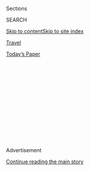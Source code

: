 <div id="app">

<div>

<div>

<div>

<div class="NYTAppHideMasthead css-1q2w90k e1suatyy0">

<div class="section css-ui9rw0 e1suatyy2">

<div class="css-eph4ug er09x8g0">

<div class="css-6n7j50">

</div>

<span class="css-1dv1kvn">Sections</span>

<div class="css-10488qs">

<span class="css-1dv1kvn">SEARCH</span>

</div>

[Skip to content](#site-content)[Skip to site
index](#site-index)

</div>

<div id="masthead-section-label" class="css-1wr3we4 eaxe0e00">

[Travel](https://www.nytimes3xbfgragh.onion/section/travel)

</div>

<div class="css-10698na e1huz5gh0">

</div>

</div>

<div id="masthead-bar-one" class="section hasLinks css-15hmgas e1csuq9d3">

<div class="css-uqyvli e1csuq9d0">

</div>

<div class="css-1uqjmks e1csuq9d1">

</div>

<div class="css-9e9ivx">

[](https://myaccount.nytimes3xbfgragh.onion/auth/login?response_type=cookie&client_id=vi)

</div>

<div class="css-1bvtpon e1csuq9d2">

[Today’s
Paper](https://www.nytimes3xbfgragh.onion/section/todayspaper)

</div>

</div>

</div>

</div>

<div data-aria-hidden="false">

<div id="site-content" data-role="main">

<div>

<div class="css-1aor85t" style="opacity:0.000000001;z-index:-1;visibility:hidden">

<div class="css-1hqnpie">

<div class="css-epjblv">

<span class="css-17xtcya">[Travel](/section/travel)</span><span class="css-x15j1o">|</span><span class="css-fwqvlz">This
Is a
Hostel?</span>

</div>

<div class="css-k008qs">

<div class="css-1iwv8en">

<span class="css-18z7m18"></span>

<div>

</div>

</div>

<span class="css-1n6z4y">https://nyti.ms/W85ry0</span>

<div class="css-1705lsu">

<div class="css-4xjgmj">

<div class="css-4skfbu" data-role="toolbar" data-aria-label="Social Media Share buttons, Save button, and Comments Panel with current comment count" data-testid="share-tools">

  - 
  - 
  - 
  - 
    
    <div class="css-6n7j50">
    
    </div>

  - 

</div>

</div>

</div>

</div>

</div>

</div>

<div class="css-13pd83m">

</div>

<div id="top-wrapper" class="css-1sy8kpn">

<div id="top-slug" class="css-l9onyx">

Advertisement

</div>

[Continue reading the main
story](#after-top)

<div class="ad top-wrapper" style="text-align:center;height:100%;display:block;min-height:250px">

<div id="top" class="place-ad" data-position="top" data-size-key="top">

</div>

</div>

<div id="after-top">

</div>

</div>

<div id="sponsor-wrapper" class="css-1hyfx7x">

<div id="sponsor-slug" class="css-19vbshk">

Supported by

</div>

[Continue reading the main
story](#after-sponsor)

<div id="sponsor" class="ad sponsor-wrapper" style="text-align:center;height:100%;display:block">

</div>

<div id="after-sponsor">

</div>

</div>

Update

<div class="css-1vkm6nb ehdk2mb0">

# This Is a Hostel?

</div>

<div class="css-xt80pu e12qa4dv0">

<div class="css-18e8msd">

<div class="css-vp77d3 epjyd6m0">

<div class="css-1baulvz">

By <span class="css-1baulvz last-byline" itemprop="name">Christine
Ajudua</span>

</div>

</div>

  - Feb. 22,
    2013

  - 
    
    <div class="css-4xjgmj">
    
    <div class="css-d8bdto" data-role="toolbar" data-aria-label="Social Media Share buttons, Save button, and Comments Panel with current comment count" data-testid="share-tools">
    
      - 
      - 
      - 
      - 
        
        <div class="css-6n7j50">
        
        </div>
    
      - 
    
    </div>
    
    </div>

</div>

</div>

<div class="section meteredContent css-1r7ky0e" name="articleBody" itemprop="articleBody">

<div class="css-1fanzo5 StoryBodyCompanionColumn">

<div class="css-53u6y8">

Grupo Habita, the Mexico City-based team behind the upscale Hôtel
Americano in New York, is known for taking an unconventional approach to
hospitality. Still, its latest property — Downtown Mexico, a hotel
within a 17th-century palace in the Centro Histórico district of Mexico
City — houses a bit of a surprise: the company’s first hostel, Downtown
Beds.

Downtown Beds occupies the palace’s former service quarters. “The space
had the bones for a youthful project,” said Carlos Couturier, managing
partner at Grupo Habita, which created an upscale hotel at the opposite
end of the building. “There was an intimate patio and a rooftop that
could be transformed into something cool.” The local architecture firm
Cherem Serrano kept the original Catalan vaulted ceilings, painted the
wooden floors white and installed up to eight bespoke lattice-brick
bunks in each room, as well as en-suite bathrooms with rain showers. The
patio is now a “chela” garden (that’s slang for beer) and the rooftop
has a swimming pool and bar that draws a steady stream of locals.
There’s also a kitchen serving Mexican street snacks, a screening
room, table tennis, foosball and free use of
bikes.<span class="css-8l6xbc evw5hdy0">  </span>

“People don’t come to Downtown Beds because it’s cheap; we have had
guests pay with Amex black cards,” said Mr. Couturier, whose company
also plans to open a hostel in Mazunte, Oaxaca, in two years. “They come
because it’s fun and different.”

</div>

</div>

<div class="css-1fanzo5 StoryBodyCompanionColumn">

<div class="css-53u6y8">

Clearly, Downtown Beds is not your traditional hostel, nor could its
guests be defined as typical backpackers. There are no chores required,
no lockout hours or curfews, and linens and toiletries are provided in
each of the 17 rooms, whether private or shared. It is one of the latest
examples of a global, industrywide trend focused on accommodating
design-conscious 20- and 30-somethings who are seeking out the scene
(via Facebook, Twitter, Instagram) for reasons beyond saving a buck.

<div class="css-79elbk" data-testid="photoviewer-wrapper">

<div class="css-z3e15g" data-testid="photoviewer-wrapper-hidden">

</div>

<div class="css-1a48zt4 ehw59r15" data-testid="photoviewer-children">

<div class="css-zgakxe erfvjey0">

<span class="css-1ly73wi e1tej78p0">Image</span>

<div class="css-zjzyr8">

<div data-testid="lazyimage-container" style="height:580px">

</div>

</div>

</div>

<span class="css-16f3y1r e13ogyst0" data-aria-hidden="true">Downtown
Beds in Mexico
City.</span><span class="css-cnj6d5 e1z0qqy90" itemprop="copyrightHolder"><span class="css-1ly73wi e1tej78p0">Credit...</span><span>Undine
Prohl</span></span>

</div>

</div>

“We’re seeing more and more travelers who can afford to stay at hotels,
yet choose to stay at hostels for the social experience,” said Aaron
Chaffee, director of hostels at Hostelling International USA, who noted
that many modern hostels are offering the same amenities as hotels:
private rooms, concierge service, Wi-Fi, restaurants and bars. And, of
course, stylish interiors.

According to Mr. Chaffee, the trend has its roots in Asia, known for its
capsule hotels, and Europe, largely considered the vanguard of
hosteling. There is, for example, Matchbox, which opened near
Singapore’s Chinatown in 2011. It calls itself a “concept hostel.”
Think breakfast all day (Indian rojak or Malay cookies) and pod-style
bunks with panels that open and close, in case you’d like to chat with
your neighbor.

Meanwhile, outside Munich, the German Youth Hostel Association has
tapped the Laboratory for Visionary Architecture, also known as LAVA, an
eco-conscious local firm, to transform the circa-1930 Berchtesgaden
Youth Hostel. “We were commissioned to rethink what a hostel could be in
the age of boutique hotels,” said the LAVA director Tobias Wallisser.
The first section reopened just over a year ago with natural-wood
“cocoon” bunks, energy-efficient wood pellet heating and cantilevered
window nooks affording views of the Bavarian Alps, where a resident
outfitter arranges mountain biking and ski trips; the next phase, with a
bistro and lounge, is set to be completed by 2015, along with LAVA’s
second hostel, in Bayreuth.

And in Reykjavik, a group of former soccer player and filmmaker friends
recently turned a disused biscuit factory — originally scouted by the
Icelandic director Oskar Thor Axelsson for his movie “Black’s Game” —
into Kex Hostel. With a retro barbershop, a gastropub and a music
venue-slash-art gallery that stages events from the likes of Sigur Ros
(or Russell Crowe and Patti Smith, who recently gave an impromptu
performance), it has a cult following among travelers and locals.

</div>

</div>

<div class="css-1fanzo5 StoryBodyCompanionColumn">

<div class="css-53u6y8">

Increasingly, the hostel is being reinvented abroad — in places like
South America. Inspired by his backpacking trips around the world,
28-year-old Guilherme Perez left a career in banking to create the
old-meets-new, minimalist-chic We Hostel Design back home in São Paulo,
Brazil. After finding the location — a whitewashed, early-20th-century
mansion in the Vila Mariana neighborhood — Mr. Perez asked the architect
Felipe Hess to design the seven dorm rooms, two private rooms and
multiple common spaces (including a “glass room” with wraparound windows
and a low slate roof, where guests are invited to leave their mark in
chalk) with a black-and-white color scheme. The hostel’s creative
director, the 26-year-old user-experience designer Rodrigo Marangoni,
embedded the space with smartphone-compatible QR codes, allowing guests
to download everything from subway maps to, say, a song by the São Paulo
rapper Criolo.

</div>

</div>

<div class="css-79elbk" data-testid="photoviewer-wrapper">

<div class="css-z3e15g" data-testid="photoviewer-wrapper-hidden">

</div>

<div class="css-1a48zt4 ehw59r15" data-testid="photoviewer-children">

![<span class="css-16f3y1r e13ogyst0" data-aria-hidden="true">Freehand
Miami.</span><span class="css-cnj6d5 e1z0qqy90" itemprop="copyrightHolder"><span class="css-1ly73wi e1tej78p0">Credit...</span><span>Moris
Moreno for The New York
Times</span></span>](https://static01.graylady3jvrrxbe.onion/images/2013/02/24/travel/24UPDATE5/24UPDATE5-articleLarge.jpg?quality=75&auto=webp&disable=upscale)

</div>

</div>

<div class="css-1fanzo5 StoryBodyCompanionColumn">

<div class="css-53u6y8">

We Hostel Design is a family-financed project. However, “investors are
starting to realize that there is money to be made in this business,”
said David Chapman, director general of the Amsterdam-based World Youth
Student and Educational Travel Confederation. According to the latest
international hosteling survey — which was produced by STAY WYSE, the
accommodation sector of the World Youth Student and Educational (WYSE)
Travel Confederation, in collaboration with Hostelling International,
Hostelworld.com, HostelBookers.com and others — the industry is now
valued at $34 billion, with the global economic downturn acting as a
boon.

That said, the profitability of hostels has gone largely unnoticed —
until now. “There’s been an influx of high-profile brands in the
market,” said Mr. Chapman, “with hostels that are challenging two- and
three-star hotels. The difference between these two options is basically
the letter ‘s.’ It stands for ‘social.’ ”

The United States has been rather resistant to hosteling, though a
number of hoteliers have started experimenting. Last year, in South Lake
Tahoe, Calif., the former Joie de Vivre executive Christian Strobel
opened the adventure-friendly Basecamp with amenities (communal dinners,
fire pits, a rooftop hot tub) meant to encourage guest interaction. Its
50 rooms are all private, but some have bright orange bunk beds and
sleep up to eight. More recently, the “straight-friendly urban resort,”
Out NYC, opened eight hostel-style Sleep Share rooms featuring roomy
bunks with personal TVs and privacy curtains; access to the hotel’s
nightclub, spa and 24-hour gym is included.

In Florida, the Sydell Group, which runs the Nomad Hotel in New York,
describes its latest property — Freehand Miami — as “the first upscale
hostel in the U.S.” It opened last December in an Art Deco building a
short stroll from the luxury hotels lining South Beach, with 239 beds
divided among 63 rooms.

“We wanted a happy, summer camp vibe,” said Robin Standefer of Roman &
Williams, the New York-based design firm responsible for the hostel’s
boho-chic interiors (not to mention Manhattan’s Ace Hotel). The wooden
bunks have Mexican blankets, bolster pillows, linen shutters and
built-in nightstands with reading lights and power outlets so you can
recharge your smartphone while you sleep. Staff members wear T-shirts by
the emerging American fashion duo Timo Weiland, custom beach cruisers
are available for rent, and the bar, in an overgrown tropical garden
with mismatched vintage furnishings and a swimming pool, is a favorite
among Miami’s hipster set. Bartenders mix cocktails ($11) using herbs
grown on site; there are $3 Miller High Lifes and bottles of Krug for
$350 a
pop.

</div>

</div>

<div class="css-79elbk" data-testid="photoviewer-wrapper">

<div class="css-z3e15g" data-testid="photoviewer-wrapper-hidden">

</div>

<div class="css-1a48zt4 ehw59r15" data-testid="photoviewer-children">

<div class="css-1xdhyk6 erfvjey0">

<span class="css-1ly73wi e1tej78p0">Image</span>

<div class="css-zjzyr8">

<div data-testid="lazyimage-container" style="height:147.57777777777778px">

</div>

</div>

</div>

<span class="css-16f3y1r e13ogyst0" data-aria-hidden="true">Matchbox in
Singapore.</span><span class="css-cnj6d5 e1z0qqy90" itemprop="copyrightHolder"><span class="css-1ly73wi e1tej78p0">Credit...</span><span>Matchbox
the Concept Hostel</span></span>

</div>

</div>

<div class="css-1fanzo5 StoryBodyCompanionColumn">

<div class="css-53u6y8">

“People are generally putting up hotels that have some sort of lifestyle
or design element,” said the Sydell Group founder and chief executive
Andrew Zobler. “It was only natural that would happen in the hostel
space, but it really hadn’t reached the U.S.”

For many travelers, though, a hostel is just a cheap place to crash; in
this country, the word tends to connote an environment akin to its
pronunciation. Set on changing that perception, the Sydell Group plans
to open Freehand locations nationwide (next up: New York). Still,
designer uniforms and Champagne aside, there is something to be said for
the romance of roughing it — the journey, not the lodging being the
point. If you ask Mr. Chaffee, “a hostel is only well designed if it
supports what it was designed to do: provide a social space for
travelers to meet up, go out and explore the location and then return to
reflect on the experiences of the day.”

Farryn Weiner, a 27-year-old New Yorker, is one such traveler. Whether
for work (as the global director of digital and social media for Michael
Kors) or pleasure, she is on the road about 10 days a month, stopping
anywhere from a business hotel in Tokyo to a tented camp at Coachella.
Recently, Ms. Weiner booked a bed in one of Freehand’s “quad” rooms. “It
was like a mix of a hostel and a boutique hotel,” she said. “Everyone
was sharing tips on where they were going and what they were doing; I
walked away with all sorts of connections. For me, at this moment in my
life, that’s worth more than a five-star spa.”

**THE LIST**

**Basecamp,** 4143 Cedar Avenue, South Lake Tahoe, Calf.;
[basecamphotels.com](http://basecamphotels.com); rooms from $129,
including breakfast.

**Berchtesgaden Youth Hostel,** 6 Struberberg, Bischofswiesen, Germany;
[jugendherberge.de](http://www.jugendherberge.de/en/hostels/search/portrait/jh.jsp?IDJH=656);
beds from 18 euros, or about $24 at $1.31 to the
euro.

</div>

</div>

<div class="css-79elbk" data-testid="photoviewer-wrapper">

<div class="css-z3e15g" data-testid="photoviewer-wrapper-hidden">

</div>

<div class="css-1a48zt4 ehw59r15" data-testid="photoviewer-children">

<div class="css-1xdhyk6 erfvjey0">

<span class="css-1ly73wi e1tej78p0">Image</span>

<div class="css-zjzyr8">

<div data-testid="lazyimage-container" style="height:652.8222222222222px">

</div>

</div>

</div>

<span class="css-16f3y1r e13ogyst0" data-aria-hidden="true">Basecamp in
South Lake Tahoe,
Calif.</span><span class="css-cnj6d5 e1z0qqy90" itemprop="copyrightHolder"><span class="css-1ly73wi e1tej78p0">Credit...</span><span>Eva
Kolenko</span></span>

</div>

</div>

<div class="css-1fanzo5 StoryBodyCompanionColumn">

<div class="css-53u6y8">

**Downtown Beds,** 30 Isabel la Católica, Mexico City;
[www.downtownbeds.com](http://www.downtownbeds.com); beds from 200
pesos, or about $16 at 12.5 pesos to the dollar, and private rooms from
550 pesos, including breakfast.

**Freehand Miami,** 2727 Indian Creek Drive, Miami Beach, Fla.;
[thefreehand.com](http://thefreehand.com); beds from $30, private rooms
from $150, including breakfast.

**Kex Hostel,** Skulagata 28, Reykjavik, Iceland;
[kexhostel.is](http://kexhostel.is); beds from 2,300 kronur, or about
$18 at 125 kronur to the dollar, and private rooms from 9,400 kronur.

**Matchbox,** 39 Ann Siang Road, Singapore;
[matchbox.sg](http://matchbox.sg); beds from 45 Singapore dollars, or
about $37 at 1.2 Singapore dollars to the U.S. dollar, including
breakfast.

**The Out NYC,** 510 West 42nd Street, New York;
[theoutnyc.com](http://theoutnyc.com); beds from $99, private rooms from
$259.

**We Hostel Design,** Rua Morgado de Mateus, 567, São Paulo, Brazil;
[wehostel.com.br](http://wehostel.com.br); beds from 42 Brazilian reais,
or about $22 at 1.9 reais to the dollar, and private rooms from 150
reais, including breakfast.

</div>

</div>

</div>

<div>

</div>

<div>

</div>

<div>

</div>

<div>

<div id="bottom-wrapper" class="css-1ede5it">

<div id="bottom-slug" class="css-l9onyx">

Advertisement

</div>

[Continue reading the main
story](#after-bottom)

<div id="bottom" class="ad bottom-wrapper" style="text-align:center;height:100%;display:block;min-height:90px">

</div>

<div id="after-bottom">

</div>

</div>

</div>

</div>

</div>

## Site Index

<div>

</div>

## Site Information Navigation

  - [© <span>2020</span> <span>The New York Times
    Company</span>](https://help.nytimes3xbfgragh.onion/hc/en-us/articles/115014792127-Copyright-notice)

<!-- end list -->

  - [NYTCo](https://www.nytco.com/)
  - [Contact
    Us](https://help.nytimes3xbfgragh.onion/hc/en-us/articles/115015385887-Contact-Us)
  - [Work with us](https://www.nytco.com/careers/)
  - [Advertise](https://nytmediakit.com/)
  - [T Brand Studio](http://www.tbrandstudio.com/)
  - [Your Ad
    Choices](https://www.nytimes3xbfgragh.onion/privacy/cookie-policy#how-do-i-manage-trackers)
  - [Privacy](https://www.nytimes3xbfgragh.onion/privacy)
  - [Terms of
    Service](https://help.nytimes3xbfgragh.onion/hc/en-us/articles/115014893428-Terms-of-service)
  - [Terms of
    Sale](https://help.nytimes3xbfgragh.onion/hc/en-us/articles/115014893968-Terms-of-sale)
  - [Site
    Map](https://spiderbites.nytimes3xbfgragh.onion)
  - [Help](https://help.nytimes3xbfgragh.onion/hc/en-us)
  - [Subscriptions](https://www.nytimes3xbfgragh.onion/subscription?campaignId=37WXW)

</div>

</div>

</div>

</div>
